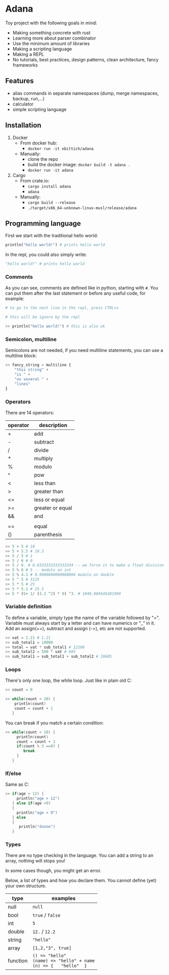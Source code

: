 # Adana

Toy project with the following goals in mind:

 - Making something concrete with rust
 - Learning more about parser combinator
 - Use the minimum amount of libraries
 - Making a scripting language
 - Making a REPL
 - No tutorials, best practices, design patterns, clean architecture, fancy frameworks

 ## Features

 - alias commands in separate namespaces (dump, merge namespaces, backup, run,...)
 - calculator
 - simple scripting language

 ## Installation

1. Docker
    * From docker hub: 
        - `docker run -it nbittich/adana`
    * Manually:
        - clone the repo
        - build the docker image: `docker build -t adana .`
        - `docker run -it adana`
2. Cargo
    * From crate.io:
        - `cargo install adana`
        - `adana`
    * Manually:
        - `cargo build --release`
        - `./target/x86_64-unknown-linux-musl/release/adana`

## Programming language


First we start with the traditional hello world:

```python
println("hello world!") # prints hello world 
```
In the repl, you could also simply write:

```python
"hello world!" # prints hello world 
```

### Comments

As you can see, comments are defined like in python, starting with `#`.
You can put them after the last statement or before any useful code, for example:

```python
# to go to the next line in the repl, press CTRL+x

# this will be ignore by the repl

>> println("hello world!") # this is also ok

```

### Semicolon, multiline

Semicolons are not needed, if you need multiline statements, you can use a multiline block:

```python
>> fancy_string = multiline {
    "this string" +
    "is " +
    "on several " +
    "lines"
}
```

### Operators

There are 14 operators:

| **operator** | **description** |
|--------------|-----------------|
| +            | add             |
| -            | subtract        |
| /            | divide          |
| *            | multiply        |
| %            | modulo          |
| ^            | pow             |
| <            | less than       |
| >            | greater than    |
| <=           | less or equal   |
| >=           | greater or equal|
| &&           | and             |
| ||           | or              |
| ==           | equal           |
| ()           | parenthesis     |

```python
>> 5 + 5 # 10
>> 5 + 5.5 # 10.5
>> 5 / 5 # 1
>> 5 / 6 # 0
>> 5 / 6. # 0.8333333333333334 -- we force it to make a float division by adding "." 
>> 5 % 6 # 5 -- modulo on int 
>> 5 % 4.1 # 0.9000000000000004 modulo on double
>> 5 ^ 5 # 3125
>> 5 * 5 # 25
>> 5 * 5.1 # 25.5
>> 5 * (5+ 1/ (3.1 ^2) * 9) ^3. # 1046.084549281999

```

### Variable definition

To define a variable, simply type the name of the variable followed by "=".
Variable must always start by a letter and can have numerics or "_" in it.
Add an assign(+=), subtract and assign (-=), etc are not supported.

```python
>> vat = 1.21 # 1.21
>> sub_total1 = 10000
>> total = vat * sub_total1 # 12100
>> sub_total2 = 500 * vat # 605
>> sub_total1 = sub_total1 + sub_total2 # 10605
```

### Loops

There's only one loop, the while loop. Just like in plain old C:

```C
>> count = 0

>> while(count < 10) {
    println(count)
    count = count + 1
   }
```

You can break if you match a certain condition:

```C
>> while(count < 10) {
     println(count)
     count = count + 1
     if(count % 3 ==0) {
        break
     }
   }
```
### If/else

Same as C:

```C
>> if(age > 12) {
     println("age > 12")
   } else if(age <9) 
   {
     println("age < 9")
   } else 
   {
      println("dunno")
   }

```

### Types

There are no type checking in the language. You can add a string to an array, nothing will stops you!

In some cases though, you might get an error. 

Below, a list of types and how you declare them. You cannot define (yet) your own structure.

| **type** | **examples**                                                                 |
|----------|------------------------------------------------------------------------------|
| null     | `null`                                                                       |
| bool     | `true` / `false`                                                             |
| int      | `5`                                                                          |
| double   | `12.` / `12.2`                                                               |
| string   | `"hello"`                                                                    |
| array    | `[1,2,"3", true]`                                                            |
| function | `() => "hello"` <br> `(name) => "hello" + name` <br> `(n) => {   "hello"  }` |
